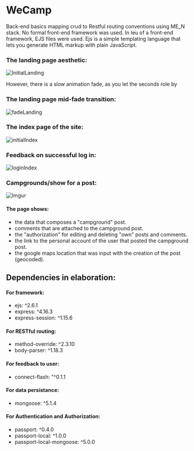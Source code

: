 # WeCamp
Back-end basics mapping crud to Restful routing conventions using ME_N stack. No formal front-end framework was used.
In leu of a front-end framework, EJS files were used.
Ejs is a simple templating language that lets you generate HTML markup with plain JavaScript.

### The landing page aesthetic:

![InitialLanding](https://i.imgur.com/Wteddeu.png)

However, there is a slow animation fade, as you let the seconds role by

### The landing page mid-fade transition:

![fadeLanding](https://i.imgur.com/lcRaxY8.png)


### The index page of the site:

![initialIndex](https://i.imgur.com/EeCw56i.png)


### Feedback on successful log in:

![loginIndex](https://i.imgur.com/03Ugvih.jpg)


### Campgrounds/show for a post:

![Imgur](https://i.imgur.com/04YWuIj.jpg)

#### The page shows:
 * the data that composes a "campground" post.
 * comments that are attached to the campground post.
 * the "authorization" for editing and deleting "own" posts and comments.
 * the link to the personal account of the user that posted the campground post.
 * the google maps location that was input with the creation of the post (geocoded).


## Dependencies in elaboration:

#### For framework:

 * ejs: ^2.6.1
 * express: ^4.16.3
 * express-session: ^1.15.6

#### For RESTful routing:

 * method-override: ^2.3.10
 * body-parser: ^1.18.3

#### For feedback to user:

 * connect-flash: "^0.1.1

#### For data persistance:

 * mongoose: ^5.1.4

#### For Authentication and Authorization:

 * passport: ^0.4.0
 * passport-local: ^1.0.0
 * passport-local-mongoose: ^5.0.0

